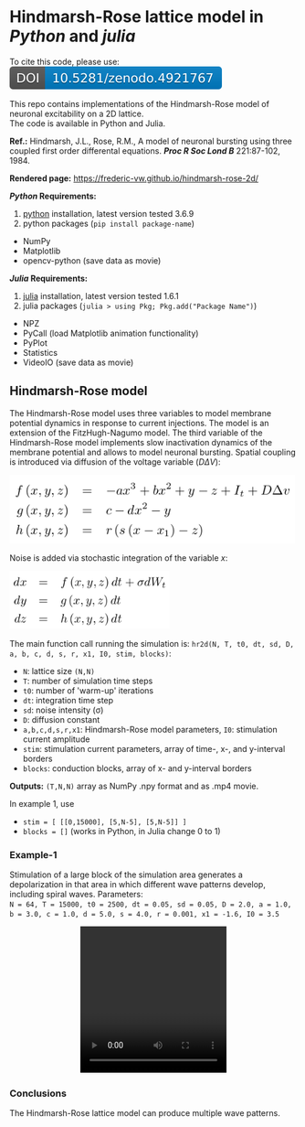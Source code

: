 # Hindmarsh-Rose lattice model in *Python* and *julia*

To cite this code, please use: [![DOI](zenodo.4921767.svg)](https://zenodo.org/badge/latestdoi/375518246)

This repo contains implementations of the Hindmarsh-Rose model of neuronal excitability on a 2D lattice.  
The code is available in Python and Julia.  

**Ref.:** Hindmarsh, J.L., Rose, R.M., A model of neuronal bursting using three coupled first order differental equations. __*Proc R Soc Lond B*__ 221:87-102, 1984.

**Rendered page:** https://frederic-vw.github.io/hindmarsh-rose-2d/

**_Python_ Requirements:**
1. [python](https://www.python.org/) installation, latest version tested 3.6.9
2. python packages (`pip install package-name`)
  - NumPy
  - Matplotlib
  - opencv-python (save data as movie)

**_Julia_ Requirements:**
1. [julia](https://julialang.org/) installation, latest version tested 1.6.1
2. julia packages (`julia > using Pkg; Pkg.add("Package Name")`)
  - NPZ
  - PyCall (load Matplotlib animation functionality)
  - PyPlot
  - Statistics
  - VideoIO (save data as movie)

## Hindmarsh-Rose model

The Hindmarsh-Rose model uses three variables to model membrane potential dynamics in response to current injections. The model is an extension of the FitzHugh-Nagumo model. The third variable of the Hindmarsh-Rose model implements slow inactivation dynamics of the membrane potential and allows to model neuronal bursting. 
Spatial coupling is introduced via diffusion of the voltage variable ($D \Delta V$):

<p align="left">
<img width="500" src="images/hr_equations.png">
</p>

Noise is added via stochastic integration of the variable $x$:

<p align="left">
<img width="280" src="images/hr_integration.png">
</p>

The main function call running the simulation is: `hr2d(N, T, t0, dt, sd, D, a, b, c, d, s, r, x1, I0, stim, blocks)`:  
- `N`: lattice size `(N,N)`
- `T`: number of simulation time steps
- `t0`: number of 'warm-up' iterations
- `dt`: integration time step
- `sd`: noise intensity (&sigma;)
- `D`: diffusion constant
- `a,b,c,d,s,r,x1`: Hindmarsh-Rose model parameters, `I0`: stimulation current amplitude
- `stim`: stimulation current parameters, array of time-, x-, and y-interval borders
- `blocks`: conduction blocks, array of x- and y-interval borders

**Outputs:** `(T,N,N)` array as NumPy .npy format and as .mp4 movie.

In example 1, use
- `stim = [ [[0,15000], [5,N-5], [5,N-5]] ]`
- `blocks = []`
(works in Python, in Julia change 0 to 1)

### Example-1
Stimulation of a large block of the simulation area generates a depolarization in that area in which different wave patterns develop, including spiral waves.
Parameters:  
`N = 64, T = 15000, t0 = 2500, dt = 0.05, sd = 0.05, D = 2.0, a = 1.0, b = 3.0, c = 1.0, d = 5.0, s = 4.0, r = 0.001, x1 = -1.6, I0 = 3.5`

<p align="center">
<video src="videos/hr2d_I_3.50_s_2.00_sd_0.05_D_2.00.webm" width="256" height="256" controls preload></video>
</p>

### Conclusions
The Hindmarsh-Rose lattice model can produce multiple wave patterns.
